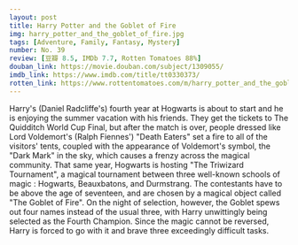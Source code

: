 ```yaml
---
layout: post 
title: Harry Potter and the Goblet of Fire
img: harry_potter_and_the_goblet_of_fire.jpg
tags: [Adventure, Family, Fantasy, Mystery]
number: No. 39
review: [豆瓣 8.5, IMDb 7.7, Rotten Tomatoes 88%]
douban_link: https://movie.douban.com/subject/1309055/
imdb_link: https://www.imdb.com/title/tt0330373/
rotten_link: https://www.rottentomatoes.com/m/harry_potter_and_the_goblet_of_fire
---
```


Harry's (Daniel Radcliffe's) fourth year at Hogwarts is about to start and he is enjoying the summer vacation with his friends. They get the tickets to The Quidditch World Cup Final, but after the match is over, people dressed like Lord Voldemort's (Ralph Fiennes') "Death Eaters" set a fire to all of the visitors' tents, coupled with the appearance of Voldemort's symbol, the "Dark Mark" in the sky, which causes a frenzy across the magical community. That same year, Hogwarts is hosting "The Triwizard Tournament", a magical tournament between three well-known schools of magic : Hogwarts, Beauxbatons, and Durmstrang. The contestants have to be above the age of seventeen, and are chosen by a magical object called "The Goblet of Fire". On the night of selection, however, the Goblet spews out four names instead of the usual three, with Harry unwittingly being selected as the Fourth Champion. Since the magic cannot be reversed, Harry is forced to go with it and brave three exceedingly difficult tasks.
